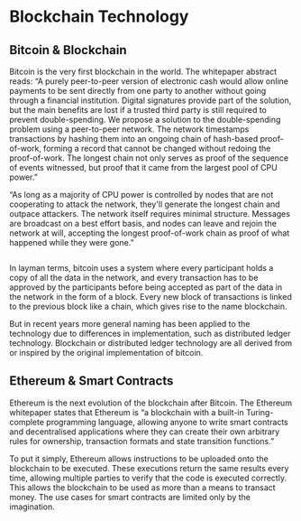 # Blockchain Technology

## Bitcoin & Blockchain

Bitcoin is the very first blockchain in the world. The whitepaper abstract reads: “A purely peer-to-peer version of electronic cash would allow online payments to be sent directly from one party to another without going through a financial institution. Digital signatures provide part of the solution, but the main benefits are lost if a trusted third party is still required to prevent double-spending. We propose a solution to the double-spending problem using a peer-to-peer network. The network timestamps transactions by hashing them into an ongoing chain of hash-based proof-of-work, forming a record that cannot be changed without redoing the proof-of-work. The longest chain not only serves as proof of the sequence of events witnessed, but proof that it came from the largest pool of CPU power.”

“As long as a majority of CPU power is controlled by nodes that are not cooperating to attack the network, they'll generate the longest chain and outpace attackers. The network itself requires minimal structure. Messages are broadcast on a best effort basis, and nodes can leave and rejoin the network at will, accepting the longest proof-of-work chain as proof of what happened while they were gone.”

<figure><img src="https://lh6.googleusercontent.com/6dbA96Fbo3QGJfY4LmEUq_aRZOjxLMSfkrpQ6EO-CrkcBH852oXhuGtOu0N8fzQCH03U1CfGwtPysyDWlwrisNZif5Q8-Ab7NLhFO_nVb-26UOxIJWsnotxlLVnbsCG_GjKD7HPrYz2AFVnsAxWtHIj_lb1o864VrYy7BCo1Sn0M9uPae0NI5eEABuGpLk8iLLf6qA" alt=""><figcaption></figcaption></figure>

In layman terms, bitcoin uses a system where every participant holds a copy of all the data in the network, and every transaction has to be approved by the participants before being accepted as part of the data in the network in the form of a block. Every new block of transactions is linked to the previous block like a chain, which gives rise to the name blockchain.&#x20;

But in recent years more general naming has been applied to the technology due to differences in implementation, such as distributed ledger technology. Blockchain or distributed ledger technology are all derived from or inspired by the original implementation of bitcoin.

## Ethereum & Smart Contracts

Ethereum is the next evolution of the blockchain after Bitcoin. The Ethereum whitepaper states that Ethereum is “a blockchain with a built-in Turing-complete programming language, allowing anyone to write smart contracts and decentralised applications where they can create their own arbitrary rules for ownership, transaction formats and state transition functions.”

To put it simply, Ethereum allows instructions to be uploaded onto the blockchain to be executed. These executions return the same results every time, allowing multiple parties to verify that the code is executed correctly. This allows the blockchain to be used as more than a means to transact money. The use cases for smart contracts are limited only by the imagination.
